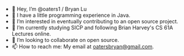 - 👋 Hey, I’m @oaters1 / Bryan Lu
- 📖 I have a little programming experience in Java.
- 👀 I’m interested in eventually contributing to an open source project.
- 🌱 I’m currently studying SICP and following Brian Harvey's CS 61A Lectures online.
- 💞️ I’m looking to collaborate on open source.
- 📫 How to reach me: My email at oatersbryan@gmail.com.

<!---
oaters1/oaters1 is a ✨ special ✨ repository because its `README.md` (this file) appears on your GitHub profile.
You can click the Preview link to take a look at your changes.
--->
